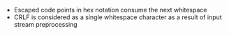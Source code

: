 - Escaped code points in hex notation consume the next whitespace
- CRLF is considered as a single whitespace character as a result of input stream preprocessing
